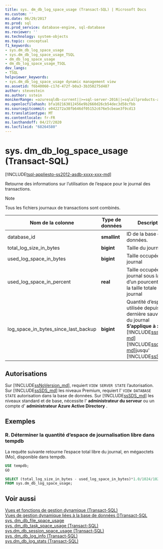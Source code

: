 ```yaml
---
title: sys. dm_db_log_space_usage (Transact-SQL) | Microsoft Docs
ms.custom: ''
ms.date: 06/29/2017
ms.prod: sql
ms.prod_service: database-engine, sql-database
ms.reviewer: ''
ms.technology: system-objects
ms.topic: conceptual
f1_keywords:
- sys.dm_db_log_space_usage
- sys.dm_db_log_space_usage_TSQL
- dm_db_log_space_usage
- dm_db_log_space_usage_TSQL
dev_langs:
- TSQL
helpviewer_keywords:
- sys.dm_db_log_space_usage dynamic management view
ms.assetid: f6b40060-c17d-472f-b0a3-3b350275d487
author: stevestein
ms.author: sstein
monikerRange: =azuresqldb-current||>=sql-server-2016||=sqlallproducts-allversions||>=sql-server-linux-2017||=azuresqldb-mi-current
ms.openlocfilehash: bfa102163012456e9b2660d26cb54dec3d58cfbb
ms.sourcegitcommit: e042272a38fb646df05152c676e5cbeae3f9cd13
ms.translationtype: MT
ms.contentlocale: fr-FR
ms.lasthandoff: 04/27/2020
ms.locfileid: "68264580"
---
```

# <a name="sysdm_db_log_space_usage-transact-sql"></a>sys. dm_db_log_space_usage (Transact-SQL)
[!INCLUDE[tsql-appliesto-ss2012-asdb-xxxx-xxx-md](../../includes/tsql-appliesto-ss2012-asdb-xxxx-xxx-md.md)]

Retourne des informations sur l’utilisation de l’espace pour le journal des transactions. 
  
> [!NOTE]
> Tous les fichiers journaux de transactions sont combinés.  
  
|Nom de la colonne|Type de données|Description|  
|-----------------|---------------|-----------------|  
|database_id|**smallint**|ID de la base de données.|  
|total_log_size_in_bytes |**bigint** |Taille du journal  |
|used_log_space_in_bytes |**bigint** |Taille occupée du journal  |     
|used_log_space_in_percent |**real** |Taille occupée du journal sous la forme d’un pourcentage de la taille totale du journal |
|log_space_in_bytes_since_last_backup |**bigint** |Quantité d’espace utilisée depuis la dernière sauvegarde du journal <br />**S’applique à :** [!INCLUDE[sssql14-md](../../includes/sssql14-md.md)] [!INCLUDE[sscurrent-md](../../includes/sscurrent-md.md)]jusqu' [!INCLUDE[ssSDS](../../includes/sssds-md.md)]à,.|
    
  
## <a name="permissions"></a>Autorisations  

Sur [!INCLUDE[ssNoVersion_md](../../includes/ssnoversion-md.md)], requiert `VIEW SERVER STATE` l’autorisation.   
Sur [!INCLUDE[ssSDS_md](../../includes/sssds-md.md)] les niveaux Premium, requiert l' `VIEW DATABASE STATE` autorisation dans la base de données. Sur [!INCLUDE[ssSDS_md](../../includes/sssds-md.md)] les niveaux standard et de base, nécessite l' **administrateur du serveur** ou un compte d' **administrateur Azure Active Directory** .   
  
## <a name="examples"></a>Exemples  
  
### <a name="a-determine-the-amount-of-free-log-space-in-tempdb"></a>R. Déterminer la quantité d’espace de journalisation libre dans tempdb   
La requête suivante retourne l’espace total libre du journal, en mégaoctets (Mo), disponible dans tempdb.

```sql
USE tempdb;  
GO  

SELECT (total_log_size_in_bytes - used_log_space_in_bytes)*1.0/1024/1024 AS [free log space in MB]  
FROM sys.dm_db_log_space_usage;  
```
  
## <a name="see-also"></a>Voir aussi  
[Vues et fonctions de gestion dynamique &#40;Transact-SQL&#41;](~/relational-databases/system-dynamic-management-views/system-dynamic-management-views.md)   
[Vues de gestion dynamique liées à la base de données &#40;&#41;Transact-SQL](../../relational-databases/system-dynamic-management-views/database-related-dynamic-management-views-transact-sql.md)   
[sys. dm_db_file_space_usage](../../relational-databases/system-dynamic-management-views/sys-dm-db-file-space-usage-transact-sql.md)    
[sys. dm_db_task_space_usage &#40;Transact-SQL&#41;](../../relational-databases/system-dynamic-management-views/sys-dm-db-task-space-usage-transact-sql.md)   
[sys.dm_db_session_space_usage &#40;Transact-SQL&#41;](../../relational-databases/system-dynamic-management-views/sys-dm-db-session-space-usage-transact-sql.md)  
[sys. dm_db_log_info &#40;Transact-SQL&#41;](../../relational-databases/system-dynamic-management-views/sys-dm-db-log-info-transact-sql.md)    
[sys.dm_db_log_stats &#40;Transact-SQL&#41;](../../relational-databases/system-dynamic-management-views/sys-dm-db-log-stats-transact-sql.md) 




